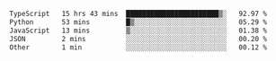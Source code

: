 <!--START_SECTION:waka-->

```txt
TypeScript   15 hrs 43 mins  ███████████████████████▒░   92.97 %
Python       53 mins         █▒░░░░░░░░░░░░░░░░░░░░░░░   05.29 %
JavaScript   13 mins         ▒░░░░░░░░░░░░░░░░░░░░░░░░   01.38 %
JSON         2 mins          ░░░░░░░░░░░░░░░░░░░░░░░░░   00.20 %
Other        1 min           ░░░░░░░░░░░░░░░░░░░░░░░░░   00.12 %
```

<!--END_SECTION:waka-->
